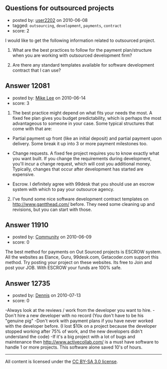 ## Questions for outsourced projects

- posted by: [user2202](https://stackexchange.com/users/-1/2202-user2202) on 2010-06-08
- tagged: `outsourcing`, `development`, `payments`, `contract`
- score: 2

I would like to get the following information related to outsourced project.


1. What are the best practices to follow for the payment plan/structure when you are working with outsourced development firm?

2. Are there any standard templates available for software development contract that I can use?  



## Answer 12081

- posted by: [Mike Lee](https://stackexchange.com/users/-1/3589-mike-lee) on 2010-06-14
- score: 3

1. The best practice might depend on what fits your needs the most. A fixed fee plan gives you budget predictability, which is perhaps the most advantageous to someone in your case. Some typical structures that come with that are:

 * Partial payment up front (like an initial deposit) and partial payment upon delivery. Some break it up into 3 or more payment milestones too.

 *  Change requests. A fixed fee project requires you to know exactly what you want built. If you change the requirements during development, you'll incur a change request, which will cost you additional money. Typically, changes that occur after development has started are expensive.

 * Escrow. I definitely agree with 99desk that you should use an escrow system with which to pay your outsource agency.

2. I've found some nice software development contract templates on http://www.gantthead.com/ before. They need some cleaning up and revisions, but you can start with those.


## Answer 11910

- posted by: [Community](https://stackexchange.com/users/-1/-1-community) on 2010-06-09
- score: 0

The best method for payments on Out Sourced projects is ESCROW system. 
All the websites as Elance, Guru, 99desk.com, Getacoder.com support this method. Try posting your project on these websites. Its free to Join and post your JOB.
With ESCROW your funds are 100% safe. 


## Answer 12735

- posted by: [Dennis](https://stackexchange.com/users/-1/3808-dennis) on 2010-07-13
- score: 0

-Always look at the reviews / work from the developer you want to hire.
-Don't hire a new developer with no record (You don't have to be his "genuine pig"
-Don't work with payment plans if you have never worked with the developer before.
(I lost $10k on a project because the developer stopped working after 75% of work, and the new developers didn't understand the code)
-If it's a big project with a lot of bugs and maintenance then http://www.activecollab.com/ is a must have software to handle 1 or more projects.
This software alone saved 10's of hours.




---

All content is licensed under the [CC BY-SA 3.0 license](https://creativecommons.org/licenses/by-sa/3.0/).
